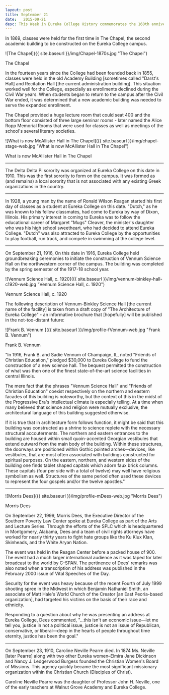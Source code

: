 ```yaml
---
layout: post
title: September 21
date:   2015-09-21
desc: This Week in Eureka College History commemorates the 160th anniversary of the founding of Eureka College on February 6, 1855, and is scheduled to run weekly through February 6, 2016.
---
```

In 1869, classes were held for the first time in The Chapel, the second academic building to be constructed on the Eureka College campus.

![The Chapel]({{ site.baseurl }}/img/Chapel-1870s.jpg "The Chapel")
<p class="caption">The Chapel</p>

In the fourteen years since the College had been founded back in 1855, classes were held in the old Academy Building [sometimes called "Darst's Hall] and Recitation Hall [the current administration building]. This situation worked well for the College, especially as enrollments declined during the Civil War years. When students began to return to the campus after the Civil War ended, it was determined that a new academic building was needed to serve the expanded enrollment.

The Chapel provided a huge lecture room that could seat 400 and the bottom floor consisted of three large seminar rooms - later named the Alice Ropp Memorial Rooms that were used for classes as well as meetings of the school's several literary societies.

![What is now McAllister Hall in The Chapel]({{ site.baseurl }}/img/chapel-stage-web.jpg "What is now McAllister Hall in The Chapel")
<p class="caption">What is now McAllister Hall in The Chapel</p>

<hr>

The Delta Delta Pi sorority was organized at Eureka College on this date in 1910. This was the first sorority to form on the campus. It was formed as (and remains) a local sorority that is not associated with any existing Greek organizations in the country.

<hr>

In 1928, a young man by the name of Ronald Wilson Reagan started his first day of classes as a student at Eureka College on this date. "Dutch," as he was known to his fellow classmates, had come to Eureka by way of Dixon, Illinois. His primary interest in coming to Eureka was to follow the educational career of Margaret "Mugs" Cleaver, the minister's daughter who was his high school sweetheart, who had decided to attend Eureka College. "Dutch" was also attracted to Eureka College by the opportunities to play football, run track, and compete in swimming at the college level.

<hr>

On September 21, 1916, On this date in 1916, Eureka College held groundbreaking ceremonies to initiate the construction of Vennum Science Hall on the northwestern corner of the campus. The building was completed by the spring semester of the 1917-18 school year.

![Vennum Science Hall, c. 1920]({{ site.baseurl }}/img/vennum-binkley-hall-c1920-web.jpg "Vennum Science Hall, c. 1920")
<p class="caption">Vennum Science Hall, c. 1920</p>

The following description of Vennum-Binkley Science Hall [the current name of the facility] is taken from a draft copy of "The Architecture of Eureka College" - an informative brochure that [hopefully] will be published in the not-too-distant future:

<article class="small-12 large-4 columns clearfix"> ![Frank B. Vennum ]({{ site.baseurl }}/img/profile-fVennum-web.jpg "Frank B. Vennum")
<p class="caption">Frank B. Vennum</p></article>

"In 1916, Frank B. and Sadie Vennum of Champaign, IL, noted "Friends of Christian Education," pledged $30,000 to Eureka College to fund the construction of a new science hall. The bequest permitted the construction of what was then one of the finest state-of-the-art science facilities in central Illinois.

The mere fact that the phrases "Vennum Science Hall" and "Friends of Christian Education" coexist respectively on the northern and eastern facades of this building is noteworthy, but the context of this in the midst of the Progressive Era's intellectual climate is especially telling. At a time when many believed that science and religion were mutually exclusive, the architectural language of this building suggested otherwise.

If it is true that in architecture form follows function, it might be said that this building was constructed as a shrine to science replete with the necessary structural accouterments. The northern and eastern entrances to the building are housed within small quoin-accented Georgian vestibules that extend outward from the main body of the building. Within these structures, the doorways are positioned within Gothic pointed arches--devices, like vestibules, that are most often associated with buildings constructed for spiritual purposes. On the eastern, northern, and western sides of the building one finds tablet shaped capitals which adorn faux brick columns. These capitals (four per side with a total of twelve) may well have religious symbolism as well. Structures of the same period often used these devices to represent the four gospels and/or the twelve apostles."

<hr>

<article class="small-12 large-4 columns clearfix"> ![Morris Dees]({{ site.baseurl }}/img/profile-mDees-web.jpg "Morris Dees")
<p class="caption">Morris Dees</p></article>

On September 22, 1999, Morris Dees, the Executive Director of the Southern Poverty Law Center spoke at Eureka College as part of the Arts and Lecture Series. Through the efforts of the SPLC which is headquartered in Montgomery, Alabama, Dees and a team of civil rights attorneys have worked for nearly thirty years to fight hate groups like the Ku Klux Klan, Skinheads, and the White Aryan Nation.

The event was held in the Reagan Center before a packed house of 900. The event had a much larger international audience as it was taped for later broadcast to the world by C-SPAN. The pertinence of Dees' remarks was also noted when a transcription of his address was published in the February 2000 issue of Vital Speeches of the Day.

Security for the event was heavy because of the recent Fourth of July 1999 shooting spree in the Midwest in which Benjamin Nathaniel Smith, an associate of Matt Hale's World Church of the Creator [an East Peoria-based organization], had targeted his victims on the basis of their race and ethnicity.

Responding to a question about why he was presenting an address at Eureka College, Dees commented, "&hellip;this isn't an economic issue&mdash;let me tell you, justice in not a political issue, justice is not an issue of Republican, conservative, or liberal&mdash;deep in the hearts of people throughout time eternity, justice has been the goal."

<hr>

On September 23, 1910, Caroline Neville Pearre died. In 1874 Ms. Neville [later Pearre] along with two other Eureka women&ndash;Elmira Jane Dickinson and Nancy J. Ledgerwood Burgess founded the Christian Women's Board of Missions. This agency quickly became the most significant missionary organization within the Christian Church (Disciples of Christ).

Caroline Neville Pearre was the daughter of Professor John H. Neville, one of the early teachers at Walnut Grove Academy and Eureka College.
